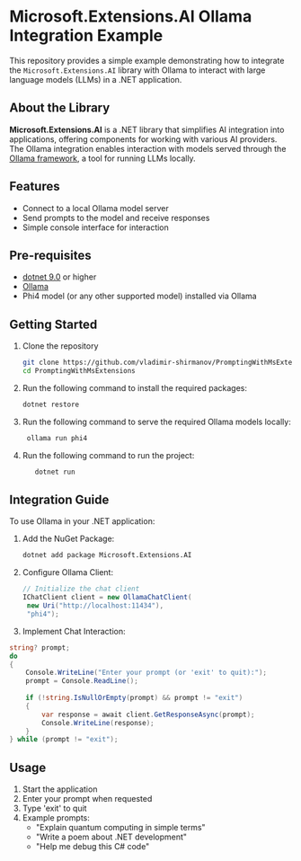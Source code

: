 ﻿# Microsoft.Extensions.AI Ollama Integration Example

This repository provides a simple example demonstrating how to integrate the `Microsoft.Extensions.AI` library with Ollama 
to interact with large language models (LLMs) in a .NET application.

## About the Library
**Microsoft.Extensions.AI** is a .NET library that simplifies AI integration into applications, 
offering components for working with various AI providers. 
The Ollama integration enables interaction with models served through the [Ollama framework](https://ollama.com/), a tool for running LLMs locally.

## Features
- Connect to a local Ollama model server
- Send prompts to the model and receive responses
- Simple console interface for interaction

## Pre-requisites
- [dotnet 9.0](https://dotnet.microsoft.com/en-us/download/dotnet/9.0) or higher
- [Ollama](https://ollama.com/)
- Phi4 model (or any other supported model) installed via Ollama

## Getting Started
1. Clone the repository
   ```bash
   git clone https://github.com/vladimir-shirmanov/PromptingWithMsExtensions
   cd PromptingWithMsExtensions
   ```
2. Run the following command to install the required packages:
   ```bash
   dotnet restore
   ```
3. Run the following command to serve the required Ollama models locally:
   ```bash
    ollama run phi4
    ```
4. Run the following command to run the project:
    ```bash
       dotnet run
    ```
   
## Integration Guide
To use Ollama in your .NET application:
1. Add the NuGet Package:
   ```bash
   dotnet add package Microsoft.Extensions.AI
   ```
2. Configure Ollama Client:
   ```csharp
   // Initialize the chat client
   IChatClient client = new OllamaChatClient(
    new Uri("http://localhost:11434"),
    "phi4");
   ```
3. Implement Chat Interaction:
```csharp
string? prompt;
do
{
    Console.WriteLine("Enter your prompt (or 'exit' to quit):");
    prompt = Console.ReadLine();
    
    if (!string.IsNullOrEmpty(prompt) && prompt != "exit")
    {
        var response = await client.GetResponseAsync(prompt);
        Console.WriteLine(response);
    }
} while (prompt != "exit");
```

## Usage
1. Start the application 
2. Enter your prompt when requested 
3. Type 'exit' to quit 
4. Example prompts:
   - "Explain quantum computing in simple terms"
   - "Write a poem about .NET development"
   - "Help me debug this C# code"